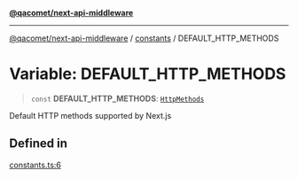 [**@qacomet/next-api-middleware**](../../README.md)

***

[@qacomet/next-api-middleware](../../modules.md) / [constants](../README.md) / DEFAULT\_HTTP\_METHODS

# Variable: DEFAULT\_HTTP\_METHODS

> `const` **DEFAULT\_HTTP\_METHODS**: [`HttpMethods`](../../types/type-aliases/HttpMethods.md)

Default HTTP methods supported by Next.js

## Defined in

[constants.ts:6](https://github.com/QAComet/next-api-middleware/blob/6739ab5271f3727ce92c719bfebcda9983182dd7/src/constants.ts#L6)
